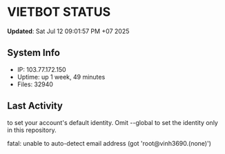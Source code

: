 # VIETBOT STATUS
**Updated**: Sat Jul 12 09:01:57 PM +07 2025

## System Info
- IP: 103.77.172.150
- Uptime: up 1 week, 49 minutes
- Files: 32940

## Last Activity

to set your account's default identity.
Omit --global to set the identity only in this repository.

fatal: unable to auto-detect email address (got 'root@vinh3690.(none)')
